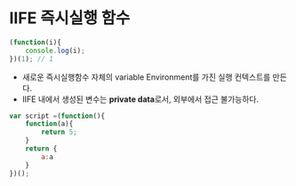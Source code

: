 # IIFE  즉시실행 함수

```javascript
(function(i){
    console.log(i);
})(1); // 1
```

- 새로운 즉시실행함수 자체의 variable Environment를 가진 실행 컨텍스트를 만든다.
- IIFE 내에서 생성된 변수는 **private data**로서, 외부에서 접근 불가능하다.

```javascript
var script =(function(){
    function(a){
        return 5;
    }
    return {
        a:a
    }
})();
```

